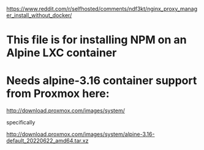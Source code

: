 https://www.reddit.com/r/selfhosted/comments/ndf3kt/nginx_proxy_manager_install_without_docker/

# This file is for installing NPM on an Alpine LXC container
# Needs alpine-3.16 container support from Proxmox here:

http://download.proxmox.com/images/system/

specifically

http://download.proxmox.com/images/system/alpine-3.16-default_20220622_amd64.tar.xz
